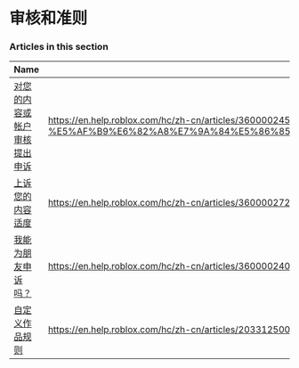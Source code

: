 # 审核和准则  
### Articles in this section
Name|URL
-|-
[对您的内容或帐户审核提出申诉](./对您的内容或帐户审核提出申诉.html) |https://en.help.roblox.com/hc/zh-cn/articles/360000245263-%E5%AF%B9%E6%82%A8%E7%9A%84%E5%86%85%E5%AE%B9%E6%88%96%E5%B8%90%E6%88%B7%E5%AE%A1%E6%A0%B8%E6%8F%90%E5%87%BA%E7%94%B3%E8%AF%89
[上诉您的内容适度](./上诉您的内容适度.html) |https://en.help.roblox.com/hc/zh-cn/articles/360000272703-%E4%B8%8A%E8%AF%89%E6%82%A8%E7%9A%84%E5%86%85%E5%AE%B9%E9%80%82%E5%BA%A6
[我能为朋友申诉吗？](./我能为朋友申诉吗？.html) |https://en.help.roblox.com/hc/zh-cn/articles/360000240183-%E6%88%91%E8%83%BD%E4%B8%BA%E6%9C%8B%E5%8F%8B%E7%94%B3%E8%AF%89%E5%90%97
[自定义作品规则](./自定义作品规则.html) |https://en.help.roblox.com/hc/zh-cn/articles/203312500-%E8%87%AA%E5%AE%9A%E4%B9%89%E4%BD%9C%E5%93%81%E8%A7%84%E5%88%99